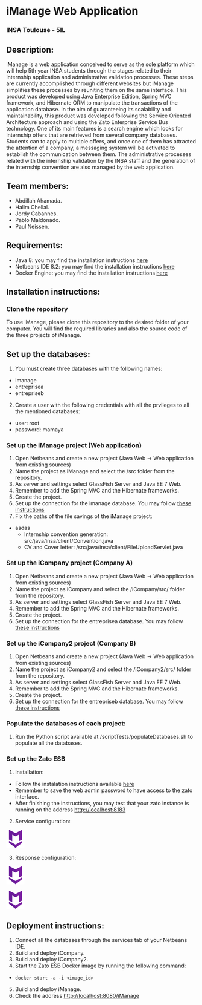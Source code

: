 # iManage Web Application
### INSA Toulouse - 5IL

## Description:

iManage is a web application conceived to serve as the sole platform which will help 5th year INSA students through the stages related to their internship application and administrative validation processes. These steps are currently accomplished through different websites but iManage simplifies these processes by reuniting them on the same interface. This product was developed using Java Enterprise Edition, Spring MVC framework, and Hibernate ORM to manipulate the transactions of the application database. In the aim of guaranteeing its scalability and maintainability, this product was developed following the Service Oriented Architecture approach and using the Zato Enterprise Service Bus technology. One of its main features is a search engine which looks for internship offers that are retrieved from several company databases. Students can to apply to multiple offers, and once one of them has attracted the attention of a company, a messaging system will be activated to establish the communication between them. The administrative processes related with the internship validation by the INSA staff and the generation of the internship convention are also managed by the web application.

## Team members:
  - Abdillah Ahamada.
  - Halim Chellal.
  - Jordy Cabannes.
  - Pablo Maldonado.
  - Paul Neissen.

## Requirements:
* Java 8: you may find the installation instructions [here](http://www.oracle.com/technetwork/java/javase/downloads/jdk8-downloads-2133151.html)
* Netbeans IDE 8.2: you may find the installation instructions [here](https://netbeans.org/downloads/)
* Docker Engine: you may find the installation instructions [here](https://docs.docker.com/engine/installation/)

## Installation instructions:

### Clone the repository

To use iManage, please clone this repository to the desired folder of your computer. You will find the required libraries and also the source code of the three projects of iManage. 

## Set up the databases:
1. You must create three databases with the following names:
  * imanage
  * entreprisea 
  * entrepriseb
2. Create a user with the following credentials with all the prvileges to all the mentioned databases:
  * user: root
  * password: mamaya

### Set up the iManage project (Web application)

1. Open Netbeans and create a new project (Java Web -> Web application from existing sources)
2. Name the project as iManage and select the /src folder from the repository.
3. As server and settings select GlassFish Server and Java EE 7 Web.
4. Remember to add the Spring MVC and the Hibernate frameworks.
5. Create the project.
6. Set up the connection for the imanage database. You may follow [these instructions](https://netbeans.org/kb/docs/ide/oracle-db.html#connect)
7. Fix the paths of the file savings of the iManage project:
  * asdas
    * Internship convention generation: src/java/insa/client/Convention.java
    * CV and Cover letter: /src/java/insa/client/FileUploadServlet.java

### Set up the iCompany project (Company A)

1. Open Netbeans and create a new project (Java Web -> Web application from existing sources)
2. Name the project as iCompany and select the /iCompany/src/ folder from the repository.
3. As server and settings select GlassFish Server and Java EE 7 Web.
4. Remember to add the Spring MVC and the Hibernate frameworks.
5. Create the project.
6. Set up the connection for the entreprisea database. You may follow [these instructions](https://netbeans.org/kb/docs/ide/oracle-db.html#connect)

### Set up the iCompany2 project (Company B)

1. Open Netbeans and create a new project (Java Web -> Web application from existing sources)
2. Name the project as iCompany2 and select the /iCompany2/src/ folder from the repository.
3. As server and settings select GlassFish Server and Java EE 7 Web.
4. Remember to add the Spring MVC and the Hibernate frameworks.
5. Create the project.
6. Set up the connection for the entrepriseb database. You may follow [these instructions](https://netbeans.org/kb/docs/ide/oracle-db.html#connect)

### Populate the databases of each project:
1. Run the Python script available at /scriptTests/populateDatabases.sh to populate all the databases.

### Set up the Zato ESB 
1. Installation:
  * Follow the instalation instructions available [here](https://zato.io/docs/admin/guide/install/docker.html)
  * Remember to save the web admin password to have access to the zato interface. 
  * After finishing the instructions, you may test that your zato instance is running on the address [http://localhost:8183](http://localhost:8183)
2. Service configuration:
  
![alt text](https://github.com/adam-p/markdown-here/raw/master/src/common/images/icon48.png "Logo Title Text 1")
  
  
3. Response configuration:

![alt text](https://github.com/adam-p/markdown-here/raw/master/src/common/images/icon48.png "Logo Title Text 1")

![alt text](https://github.com/adam-p/markdown-here/raw/master/src/common/images/icon48.png "Logo Title Text 1")

## Deployment instructions:
1. Connect all the databases through the services tab of your Netbeans IDE.
2. Build and deploy iCompany.
3. Build and deploy iCompany2.
4. Start the Zato ESB Docker image by running the following command:
  * ```docker start -a -i <image_id>```
5. Build and deploy iManage.
6. Check the address [http://localhost:8080/iManage](http://localhost:8080/iManage)
